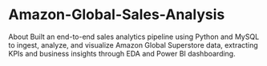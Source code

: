 # Amazon-Global-Sales-Analysis
About Built an end-to-end sales analytics pipeline using Python and MySQL to ingest, analyze, and visualize Amazon Global Superstore data, extracting KPIs and business insights through EDA and Power BI dashboarding.
